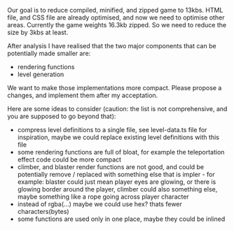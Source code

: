 Our goal is to reduce compiled, minified, and zipped game to 13kbs. HTML file, and CSS file are already optimised, and now we need to optimise other areas. Currently the game weights 16.3kb zipped. So we need to reduce the size by 3kbs at least.

After analysis I have realised that the two major components that can be potentially made smaller are:

- rendering functions
- level generation

We want to make those implementations more compact. Please propose a changes, and implement them after my acceptation.

Here are some ideas to consider (caution: the list is not comprehensive, and you are supposed to go beyond that):

- compress level definitions to a single file, see level-data.ts file for inspiration, maybe we could replace existing level definitions with this file
- some rendering functions are full of bloat, for example the teleportation effect code could be more compact
- climber, and blaster render functions are not good, and could be potentially remove / replaced with something else that is impler - for example: blaster could just mean player eyes are glowing, or there is glowing border around the player, climber could also something else, maybe something like a rope going across player character
- instead of rgba(...) maybe we could use hex? thats fewer characters(bytes)
- some functions are used only in one place, maybe they could be inlined
